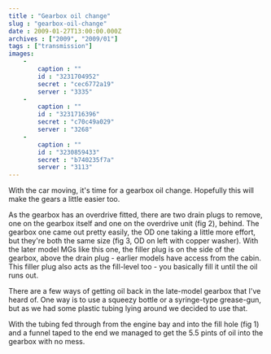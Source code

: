 ```yaml
---
title : "Gearbox oil change"
slug : "gearbox-oil-change"
date : 2009-01-27T13:00:00.000Z
archives : ["2009", "2009/01"]
tags : ["transmission"]
images:
    -
        caption : ""
        id : "3231704952"
        secret : "cec6772a19"
        server : "3335"
    -
        caption : ""
        id : "3231716396"
        secret : "c70c49a029"
        server : "3268"
    -
        caption : ""
        id : "3230859433"
        secret : "b740235f7a"
        server : "3113"
---
```


With the car moving, it's time for a gearbox oil change. Hopefully this will make the gears a little easier too.

As the gearbox has an overdrive fitted, there are two drain plugs to remove, one on the gearbox itself and one on the overdrive unit (fig 2), behind. The gearbox one came out pretty easily, the OD one taking a little more effort, but they're both the same size (fig 3, OD on left with copper washer). With the later model MGs like this one, the filler plug is on the side of the gearbox, above the drain plug - earlier models have access from the cabin. This filler plug also acts as the fill-level too - you basically fill it until the oil runs out.





There are a few ways of getting oil back in the late-model gearbox that I've heard of. One way is to use a squeezy bottle or a syringe-type grease-gun, but as we had some plastic tubing lying around we decided to use that.

With the tubing fed through from the engine bay and into the fill hole (fig 1) and a funnel taped to the end we managed to get the 5.5 pints of oil into the gearbox with no mess.

